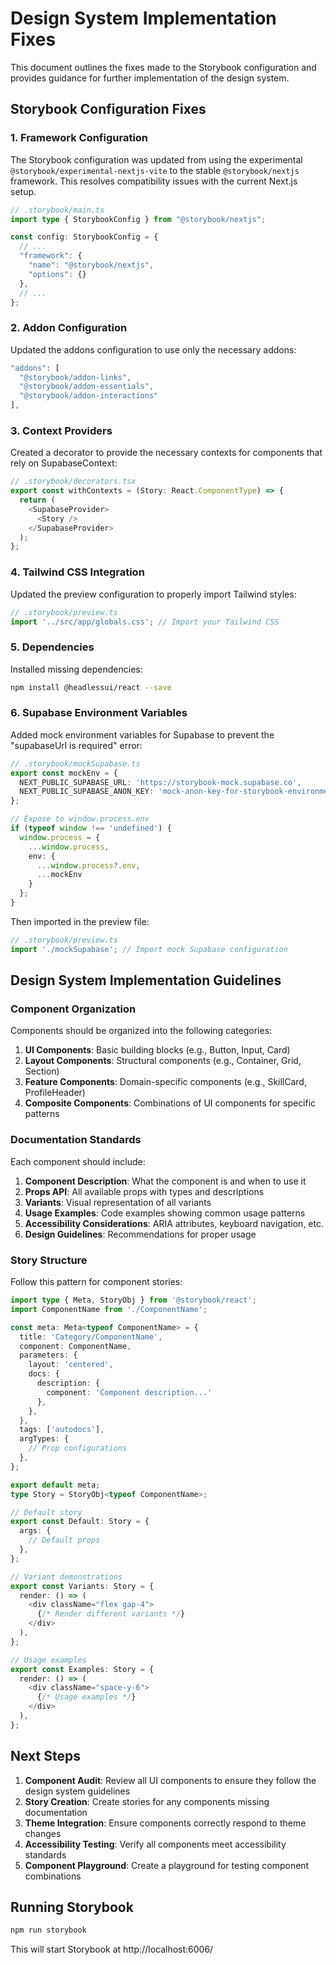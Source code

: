 # Design System Implementation Fixes

This document outlines the fixes made to the Storybook configuration and provides guidance for further implementation of the design system.

## Storybook Configuration Fixes

### 1. Framework Configuration

The Storybook configuration was updated from using the experimental `@storybook/experimental-nextjs-vite` to the stable `@storybook/nextjs` framework. This resolves compatibility issues with the current Next.js setup.

```typescript
// .storybook/main.ts
import type { StorybookConfig } from "@storybook/nextjs";

const config: StorybookConfig = {
  // ...
  "framework": {
    "name": "@storybook/nextjs",
    "options": {}
  },
  // ...
};
```

### 2. Addon Configuration

Updated the addons configuration to use only the necessary addons:

```typescript
"addons": [
  "@storybook/addon-links",
  "@storybook/addon-essentials",
  "@storybook/addon-interactions"
],
```

### 3. Context Providers

Created a decorator to provide the necessary contexts for components that rely on SupabaseContext:

```typescript
// .storybook/decorators.tsx
export const withContexts = (Story: React.ComponentType) => {
  return (
    <SupabaseProvider>
      <Story />
    </SupabaseProvider>
  );
};
```

### 4. Tailwind CSS Integration

Updated the preview configuration to properly import Tailwind styles:

```typescript
// .storybook/preview.ts
import '../src/app/globals.css'; // Import your Tailwind CSS
```

### 5. Dependencies

Installed missing dependencies:

```bash
npm install @headlessui/react --save
```

### 6. Supabase Environment Variables

Added mock environment variables for Supabase to prevent the "supabaseUrl is required" error:

```typescript
// .storybook/mockSupabase.ts
export const mockEnv = {
  NEXT_PUBLIC_SUPABASE_URL: 'https://storybook-mock.supabase.co',
  NEXT_PUBLIC_SUPABASE_ANON_KEY: 'mock-anon-key-for-storybook-environment',
};

// Expose to window.process.env
if (typeof window !== 'undefined') {
  window.process = {
    ...window.process,
    env: {
      ...window.process?.env,
      ...mockEnv
    }
  };
}
```

Then imported in the preview file:

```typescript
// .storybook/preview.ts
import './mockSupabase'; // Import mock Supabase configuration
```

## Design System Implementation Guidelines

### Component Organization

Components should be organized into the following categories:

1. **UI Components**: Basic building blocks (e.g., Button, Input, Card)
2. **Layout Components**: Structural components (e.g., Container, Grid, Section)
3. **Feature Components**: Domain-specific components (e.g., SkillCard, ProfileHeader)
4. **Composite Components**: Combinations of UI components for specific patterns

### Documentation Standards

Each component should include:

1. **Component Description**: What the component is and when to use it
2. **Props API**: All available props with types and descriptions
3. **Variants**: Visual representation of all variants
4. **Usage Examples**: Code examples showing common usage patterns
5. **Accessibility Considerations**: ARIA attributes, keyboard navigation, etc.
6. **Design Guidelines**: Recommendations for proper usage

### Story Structure

Follow this pattern for component stories:

```typescript
import type { Meta, StoryObj } from '@storybook/react';
import ComponentName from './ComponentName';

const meta: Meta<typeof ComponentName> = {
  title: 'Category/ComponentName',
  component: ComponentName,
  parameters: {
    layout: 'centered',
    docs: {
      description: {
        component: 'Component description...'
      },
    },
  },
  tags: ['autodocs'],
  argTypes: {
    // Prop configurations
  },
};

export default meta;
type Story = StoryObj<typeof ComponentName>;

// Default story
export const Default: Story = {
  args: {
    // Default props
  },
};

// Variant demonstrations
export const Variants: Story = {
  render: () => (
    <div className="flex gap-4">
      {/* Render different variants */}
    </div>
  ),
};

// Usage examples
export const Examples: Story = {
  render: () => (
    <div className="space-y-6">
      {/* Usage examples */}
    </div>
  ),
};
```

## Next Steps

1. **Component Audit**: Review all UI components to ensure they follow the design system guidelines
2. **Story Creation**: Create stories for any components missing documentation
3. **Theme Integration**: Ensure components correctly respond to theme changes
4. **Accessibility Testing**: Verify all components meet accessibility standards
5. **Component Playground**: Create a playground for testing component combinations

## Running Storybook

```bash
npm run storybook
```

This will start Storybook at http://localhost:6006/
